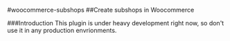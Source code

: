 #woocommerce-subshops
##Create subshops in Woocommerce

###Introduction
This plugin is under heavy development right now, so don't use it in any production envrionments.
